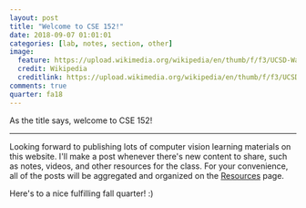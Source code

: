 ```yaml
---
layout: post
title: "Welcome to CSE 152!"
date: 2018-09-07 01:01:01
categories: [lab, notes, section, other]
image:
  feature: https://upload.wikimedia.org/wikipedia/en/thumb/f/f3/UCSD-Warren_Pano.jpg/2880px-UCSD-Warren_Pano.jpg
  credit: Wikipedia
  creditlink: https://upload.wikimedia.org/wikipedia/en/thumb/f/f3/UCSD-Warren_Pano.jpg/2880px-UCSD-Warren_Pano.jpg
comments: true
quarter: fa18
---
```


As the title says, welcome to CSE 152!

<hr />

Looking forward to publishing lots of computer vision learning materials on this website. I'll make a post whenever there's new content to share, such as notes, videos, and other resources for the class. For your convenience, all of the posts will be aggregated and organized on the [Resources](https://owenjow.xyz/cse152/resources) page.

Here's to a nice fulfilling fall quarter! :)

<!-- Google Slides
<div class="iframe-container aspect-58">
  <iframe src="https://docs.google.com/presentation/d/e/2PACX-1vTQgHjhwmHtPW5C5g3UkAbNnfUGywUMG2CAq63nlIpt2VH-57C2ez-CulPG3Lf6Tbo9JMrQtpNERhSx/embed?start=false&loop=false&delayms=5000" frameborder="0" allowfullscreen="true" mozallowfullscreen="true" webkitallowfullscreen="true"></iframe>
</div> -->

<!-- PDF file
<div id="slides"></div>
<script src="{{ site.url }}/js/pdfobject.min.js"></script>
<script>PDFObject.embed("{{ site.url }}/slides/fa18/section1.pdf", "#slides");</script>
<style>.pdfobject-container { height: 610px; }</style> -->

<!-- YouTube video
<div class="iframe-container aspect-5625">
  <iframe src="https://www.youtube.com/embed/-rnZ5p1BNFE?rel=0" frameborder="0" allow="autoplay; encrypted-media" allowfullscreen></iframe>
</div> -->

<!-- LaTeX -> markdown -->

<!-- Blockquote
> Whatever velit occaecat quis deserunt gastropub, leggings elit tousled roof party 3 wolf moon kogi pug blue bottle ea. Fashion axe shabby chic Austin quinoa pickled laborum bitters next level, disrupt deep v accusamus non fingerstache. -->
